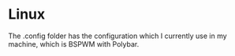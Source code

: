 # Linux

The .config folder has the configuration which I currently use in my machine, which is BSPWM with Polybar. 
